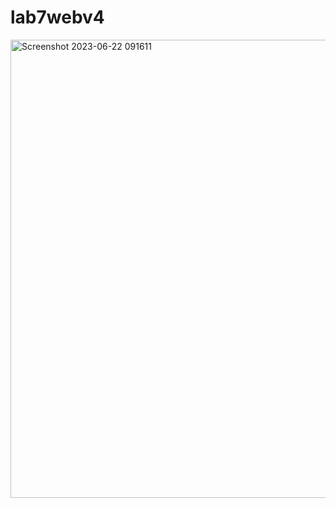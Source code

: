 # lab7webv4

<img width="733" alt="Screenshot 2023-06-22 091611" src="https://github.com/Pyatamaa/lab7webv4/assets/92738041/70041ddc-e2da-48d3-a6dd-2c425556cbb0">
